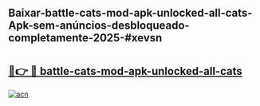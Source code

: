 ## Baixar-battle-cats-mod-apk-unlocked-all-cats-Apk-sem-anúncios-desbloqueado-completamente-2025-#xevsn

# <h2><a href="https://ainizakaria.my?title=battle-cats-mod-apk-unlocked-all-cats&ref=22M">🔗👉 🔴 battle-cats-mod-apk-unlocked-all-cats</a></h2>

[![acn](https://github.com/user-attachments/assets/0f9c940e-d8b0-45ae-aac7-cd30a18b3e1c)](https://ainizakaria.my?title=battle-cats-mod-apk-unlocked-all-cats&ref=22M)

